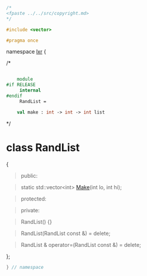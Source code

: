```cpp

/*
<fpaste ../../src/copyright.md>
*/

#include <vector>

#pragma once

````

namespace [lxr](namespace.list) {

/*

```fsharp

    module 
#if RELEASE
     internal
#endif
     RandList =

    val make : int -> int -> int list
```
*/

# class RandList

{

>public:

>static std::vector&lt;int&gt; [Make](randlist_functions.cpp.md)(int lo, int hi);

>protected:

>private:

>RandList() {}

>RandList(RandList const &) = delete;

>RandList & operator=(RandList const &) = delete;

};

```cpp
} // namespace
```